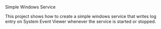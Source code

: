 Simple Windows Service

This project shows how to create a simple windows service that writes log entry on System Event Viewer whenever the service is started or stopped.